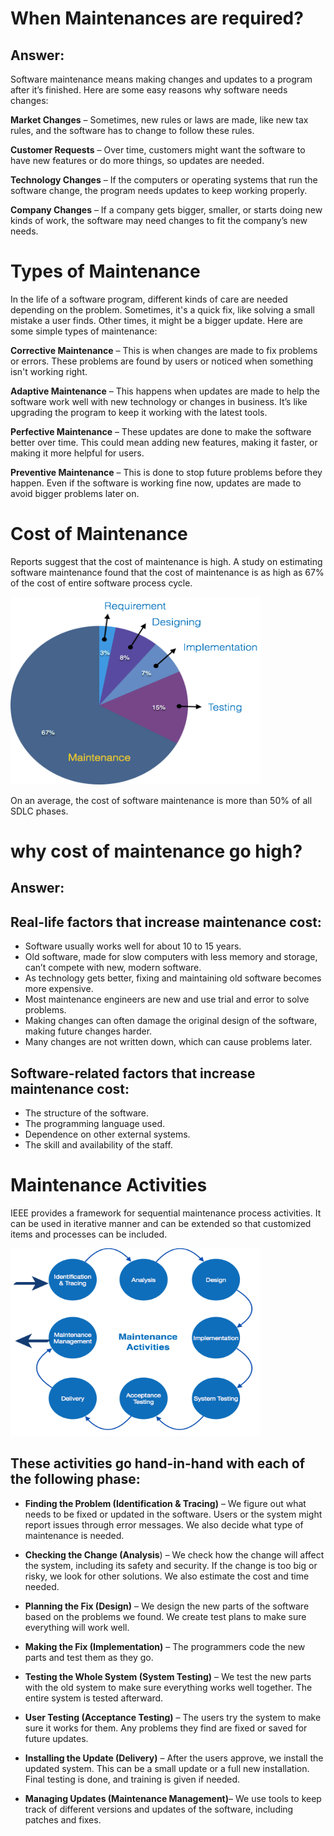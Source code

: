 # When Maintenances are required?

## Answer: <br>

Software maintenance means making changes and updates to a program after it’s finished. Here are some easy reasons why software needs changes:

**Market Changes** – Sometimes, new rules or laws are made, like new tax rules, and the software has to change to follow these rules.

**Customer Requests** – Over time, customers might want the software to have new features or do more things, so updates are needed.

**Technology Changes** – If the computers or operating systems that run the software change, the program needs updates to keep working properly.

**Company Changes** – If a company gets bigger, smaller, or starts doing new kinds of work, the software may need changes to fit the company’s new needs.


# Types of Maintenance 



In the life of a software program, different kinds of care are needed depending on the problem. Sometimes, it's a quick fix, like solving a small mistake a user finds. Other times, it might be a bigger update. Here are some simple types of maintenance:

**Corrective Maintenance** – This is when changes are made to fix problems or errors. These problems are found by users or noticed when something isn't working right.

**Adaptive Maintenance** – This happens when updates are made to help the software work well with new technology or changes in business. It’s like upgrading the program to keep it working with the latest tools.

**Perfective Maintenance** – These updates are done to make the software better over time. This could mean adding new features, making it faster, or making it more helpful for users.

**Preventive Maintenance** – This is done to stop future problems before they happen. Even if the software is working fine now, updates are made to avoid bigger problems later on.<br>

# Cost of Maintenance 

Reports suggest that the cost of maintenance is high. A study on estimating software maintenance found that the cost of maintenance is as high as 67% of the cost of entire  software process cycle.<br>

<img src="cost_maintenance.png" height="300" width="400"><br>

On an average, the cost of software maintenance is more than 50% of all SDLC phases.<br>

# why cost of maintenance go high?

## Answer: <br>

## Real-life factors that increase maintenance cost:

- Software usually works well for about 10 to 15 years.
- Old software, made for slow computers with less memory and storage, can’t compete with new, modern software.
- As technology gets better, fixing and maintaining old software becomes more expensive.
- Most maintenance engineers are new and use trial and error to solve problems.
- Making changes can often damage the original design of the software, making future changes harder.
- Many changes are not written down, which can cause problems later.

## Software-related factors that increase maintenance cost:

- The structure of the software.
- The programming language used.
- Dependence on other external systems.
- The skill and availability of the staff.<br>


# Maintenance Activities

IEEE provides a framework for sequential maintenance process activities. It can be used in iterative manner and can be extended so that customized items and processes can be included.

<img src="maintenace_activities.png" height="300" width="400"><br>

## These activities go hand-in-hand with each of the following phase:

- **Finding the Problem (Identification & Tracing)** – We figure out what needs to be fixed or updated in the software. Users or the system might report issues through error messages. We also decide what type of maintenance is needed.

- **Checking the Change (Analysis**) – We check how the change will affect the system, including its safety and security. If the change is too big or risky, we look for other solutions. We also estimate the cost and time needed.

- **Planning the Fix (Design)** – We design the new parts of the software based on the problems we found. We create test plans to make sure everything will work well.

- **Making the Fix (Implementation)** – The programmers code the new parts and test them as they go.

- **Testing the Whole System (System Testing)** – We test the new parts with the old system to make sure everything works well together. The entire system is tested afterward.

- **User Testing (Acceptance Testing)** – The users try the system to make sure it works for them. Any problems they find are fixed or saved for future updates.

- **Installing the Update (Delivery)** – After the users approve, we install the updated system. This can be a small update or a full new installation. Final testing is done, and training is given if needed.

- **Managing Updates (Maintenance Management)**– We use tools to keep track of different versions and updates of the software, including patches and fixes.







